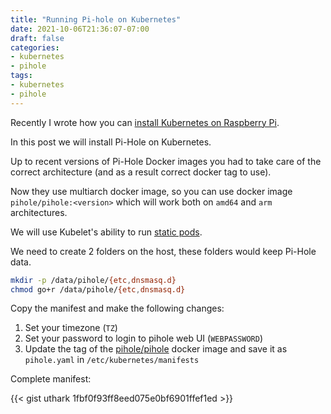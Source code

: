 ```yaml
---
title: "Running Pi-hole on Kubernetes"
date: 2021-10-06T21:36:07-07:00
draft: false
categories:
- kubernetes
- pihole
tags:
- kubernetes
- pihole
---
```


Recently I wrote how you can [install Kubernetes on Raspberry Pi](/post/2020-09-02-installing-kubernetes-raspberrypi/). 

In this post we will install Pi-Hole on Kubernetes.

Up to recent versions of Pi-Hole Docker images you had to take care of the correct architecture (and as a result correct docker tag to use).

Now they use multiarch docker image, so you can use docker image `pihole/pihole:<version>` which will work both on `amd64` and `arm` architectures.

We will use Kubelet's ability to run [static pods].

We need to create 2 folders on the host, these folders would keep Pi-Hole data.

```bash
mkdir -p /data/pihole/{etc,dnsmasq.d}
chmod go+r /data/pihole/{etc,dnsmasq.d}
```

Copy the manifest and make the following changes:

1. Set your timezone (`TZ`)
2. Set your password to login to pihole web UI (`WEBPASSWORD`)
3. Update the tag of the [pihole/pihole][pihole-docker] docker image
and save it as `pihole.yaml` in `/etc/kubernetes/manifests`

Complete manifest:

{{< gist uthark 1fbf0f93ff8eed075e0bf6901ffef1ed >}}

[static pods]: <https://kubernetes.io/docs/tasks/configure-pod-container/static-pod/>
[pihole-docker]: <https://hub.docker.com/r/pihole/pihole/tags>
